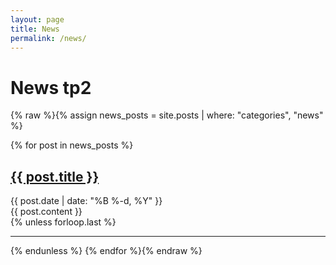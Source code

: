 ```yaml
---
layout: page
title: News
permalink: /news/
---
```


# News tp2

{% raw %}{% assign news_posts = site.posts | where: "categories", "news" %}

{% for post in news_posts %}
<article>
  <h2><a href="{{ post.url }}">{{ post.title }}</a></h2>
  <time>{{ post.date | date: "%B %-d, %Y" }}</time>
  <div>{{ post.content }}</div>
</article>
{% unless forloop.last %}<hr>{% endunless %}
{% endfor %}{% endraw %}
